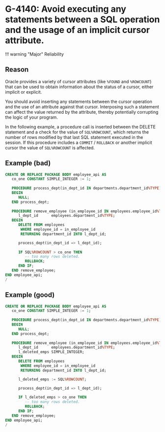 # G-4140: Avoid executing any statements between a SQL operation and the usage of an implicit cursor attribute.

!!! warning "Major"
    Reliability

## Reason

Oracle provides a variety of cursor attributes (like `%FOUND` and `%ROWCOUNT`) that can be used to obtain information about the status of a cursor, either implicit or explicit. 

You should avoid inserting any statements between the cursor operation and the use of an attribute against that cursor. Interposing such a statement can affect the value returned by the attribute, thereby potentially corrupting the logic of your program. 

In the following example, a procedure call is inserted between the DELETE statement and a check for the value of `SQL%ROWCOUNT`, which returns the number of rows modified by that last SQL statement executed in the session. If this procedure includes a `COMMIT` / `ROLLBACK` or another implicit cursor the value of `SQL%ROWCOUNT` is affected.


## Example (bad)

``` sql
CREATE OR REPLACE PACKAGE BODY employee_api AS
   co_one CONSTANT SIMPLE_INTEGER := 1;
   
   PROCEDURE process_dept(in_dept_id IN departments.department_id%TYPE) IS
   BEGIN
      NULL;
   END process_dept;
      
   PROCEDURE remove_employee (in_employee_id IN employees.employee_id%TYPE) IS
      l_dept_id      employees.department_id%TYPE;
   BEGIN
      DELETE FROM employees
       WHERE employee_id = in_employee_id
       RETURNING department_id INTO l_dept_id;

      process_dept(in_dept_id => l_dept_id);
      
      IF SQL%ROWCOUNT > co_one THEN
         -- too many rows deleted. 
         ROLLBACK;
      END IF;
   END remove_employee;
END employee_api;
/
```

## Example (good)

``` sql
CREATE OR REPLACE PACKAGE BODY employee_api AS
   co_one CONSTANT SIMPLE_INTEGER := 1;
   
   PROCEDURE process_dept(in_dept_id IN departments.department_id%TYPE) IS
   BEGIN
      NULL;
   END process_dept;
      
   PROCEDURE remove_employee (in_employee_id IN employees.employee_id%TYPE) IS
      l_dept_id      employees.department_id%TYPE;
      l_deleted_emps SIMPLE_INTEGER;
   BEGIN
      DELETE FROM employees
       WHERE employee_id = in_employee_id
       RETURNING department_id INTO l_dept_id;

      l_deleted_emps := SQL%ROWCOUNT;

      process_dept(in_dept_id => l_dept_id);
      
      IF l_deleted_emps > co_one THEN
         -- too many rows deleted. 
         ROLLBACK;
      END IF;
   END remove_employee;
END employee_api;
/
```